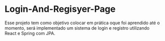 # Login-And-Regisyer-Page
Esse projeto tem como objetivo colocar em prática oque foi aprendido até o momento, será implementado um sistema de login e registro utilizando React e Spring com JPA.
